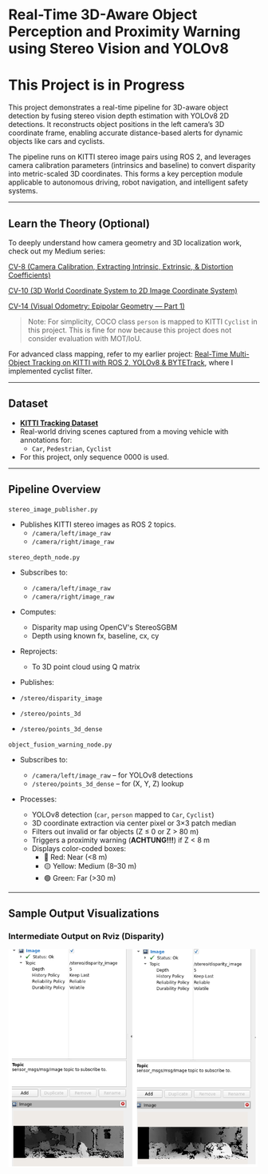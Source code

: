 # Real-Time 3D-Aware Object Perception and Proximity Warning using Stereo Vision and YOLOv8

# This Project is in Progress

This project demonstrates a real-time pipeline for 3D-aware object detection by fusing stereo vision depth estimation with YOLOv8 2D detections. It reconstructs object positions in the left camera’s 3D coordinate frame, enabling accurate distance-based alerts for dynamic objects like cars and cyclists.

The pipeline runs on KITTI stereo image pairs using ROS 2, and leverages camera calibration parameters (intrinsics and baseline) to convert disparity into metric-scaled 3D coordinates. This forms a key perception module applicable to autonomous driving, robot navigation, and intelligent safety systems.

---
## Learn the Theory (Optional)

To deeply understand how camera geometry and 3D localization work, check out my Medium series:

[CV-8 (Camera Calibration, Extracting Intrinsic, Extrinsic, & Distortion Coefficients)](https://medium.com/@monishatemp20/cv-8-camera-calibration-extracting-intrinsic-extrinsic-distortion-coefficients-64c0bd756c7c)

[CV-10 (3D World Coordinate System to 2D Image Coordinate System)](https://medium.com/@monishatemp20/cv-10-3d-world-coordinate-system-to-2d-image-coordinate-system-d6c6faec353d)

[CV-14 (Visual Odometry: Epipolar Geometry — Part 1)](https://medium.com/@monishatemp20/cv-14-visual-odometry-epipolar-geometry-part-1-ffe06a35fa81)

> Note: For simplicity, COCO class `person` is mapped to KITTI `Cyclist` in this project. This is fine for now because this project does not consider evaluation with MOT/IoU.
>
For advanced class mapping, refer to my earlier project: [Real-Time Multi-Object Tracking on KITTI with ROS 2, YOLOv8 & BYTETrack](https://github.com/Monisha-RK10/Real-Time-Multi-Object-Tracking-on-KITTI-with-ROS-2-YOLOv8-BYTETrack), where I implemented cyclist filter.

---

## Dataset
- **[KITTI Tracking Dataset](http://www.cvlibs.net/datasets/kitti/eval_tracking.php)**
- Real-world driving scenes captured from a moving vehicle with annotations for:
  - `Car`, `Pedestrian`, `Cyclist`
- For this project, only sequence 0000 is used.
  
----
## Pipeline Overview

`stereo_image_publisher.py`
- Publishes KITTI stereo images as ROS 2 topics.
  - `/camera/left/image_raw`
  - `/camera/right/image_raw`

`stereo_depth_node.py`
- Subscribes to:
  - `/camera/left/image_raw`
  - `/camera/right/image_raw`

- Computes:
  - Disparity map using OpenCV's StereoSGBM
  - Depth using known fx, baseline, cx, cy

- Reprojects:
  - To 3D point cloud using Q matrix

- Publishes:
- `/stereo/disparity_image`
- `/stereo/points_3d`
- `/stereo/points_3d_dense`

`object_fusion_warning_node.py`
- Subscribes to:
  - `/camera/left/image_raw` – for YOLOv8 detections
  - `/stereo/points_3d_dense` – for (X, Y, Z) lookup

- Processes:
  - YOLOv8 detection (`car`, `person` mapped to `Car`, `Cyclist`)
  - 3D coordinate extraction via center pixel or 3×3 patch median
  - Filters out invalid or far objects (Z ≤ 0 or Z > 80 m)
  - Triggers a proximity warning (**ACHTUNG!!!**) if Z < 8 m
  - Displays color-coded boxes:
    - 🔴 Red: Near (<8 m)
    - 🟡 Yellow: Medium (8–30 m)
    - 🟢 Green: Far (>30 m)


---

## Sample Output Visualizations

### Intermediate Output on Rviz (Disparity)

<img src="output/disparity.png" width="500"/>
